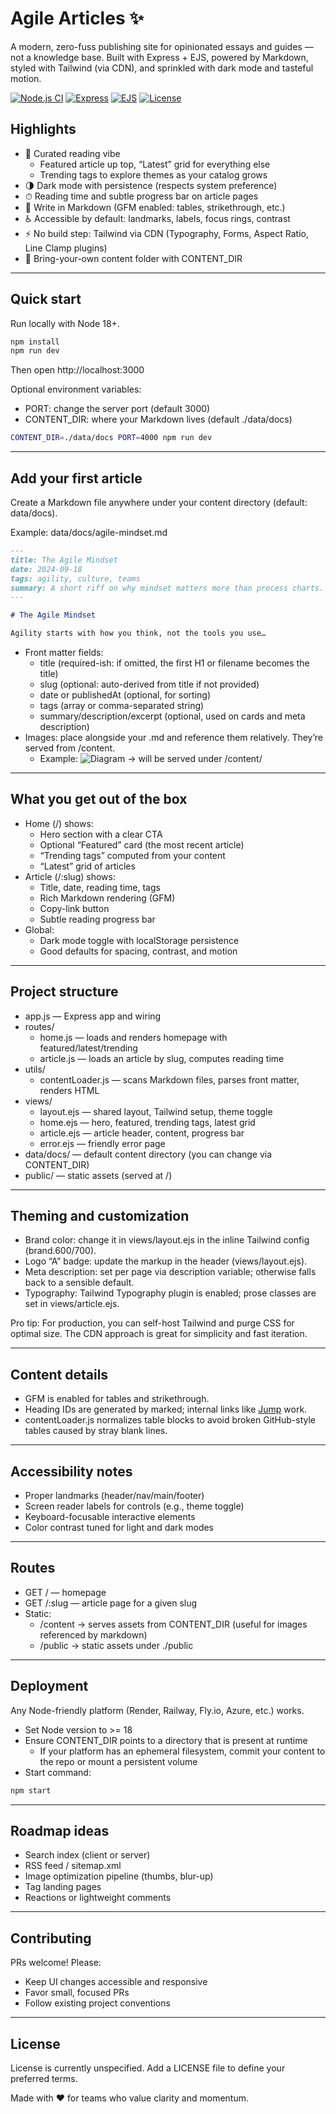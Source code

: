 # Agile Articles ✨
A modern, zero-fuss publishing site for opinionated essays and guides — not a knowledge base. Built with Express + EJS, powered by Markdown, styled with Tailwind (via CDN), and sprinkled with dark mode and tasteful motion.

[![Node.js CI](https://img.shields.io/badge/node-%E2%89%A5%2018.x-3c873a?logo=node.js&logoColor=white)](https://nodejs.org/)
[![Express](https://img.shields.io/badge/express-4.x-000000?logo=express&logoColor=white)](https://expressjs.com/)
[![EJS](https://img.shields.io/badge/ejs-3.x-8BC34A)](https://ejs.co/)
[![License](https://img.shields.io/badge/license-TBD-blue.svg)](#license)

## Highlights
- 📰 Curated reading vibe
  - Featured article up top, “Latest” grid for everything else
  - Trending tags to explore themes as your catalog grows
- 🌗 Dark mode with persistence (respects system preference)
- ⏱ Reading time and subtle progress bar on article pages
- 📝 Write in Markdown (GFM enabled: tables, strikethrough, etc.)
- ♿ Accessible by default: landmarks, labels, focus rings, contrast
- ⚡️ No build step: Tailwind via CDN (Typography, Forms, Aspect Ratio, Line Clamp plugins)
- 📁 Bring-your-own content folder with CONTENT_DIR

---

## Quick start
Run locally with Node 18+.

```bash
npm install
npm run dev
```

Then open http://localhost:3000

Optional environment variables:
- PORT: change the server port (default 3000)
- CONTENT_DIR: where your Markdown lives (default ./data/docs)

```bash
CONTENT_DIR=./data/docs PORT=4000 npm run dev
```

---

## Add your first article
Create a Markdown file anywhere under your content directory (default: data/docs).

Example: data/docs/agile-mindset.md
```md
---
title: The Agile Mindset
date: 2024-09-18
tags: agility, culture, teams
summary: A short riff on why mindset matters more than process charts.
---

# The Agile Mindset

Agility starts with how you think, not the tools you use…
```

- Front matter fields:
  - title (required-ish: if omitted, the first H1 or filename becomes the title)
  - slug (optional: auto-derived from title if not provided)
  - date or publishedAt (optional, for sorting)
  - tags (array or comma-separated string)
  - summary/description/excerpt (optional, used on cards and meta description)
- Images: place alongside your .md and reference them relatively. They’re served from /content.
  - Example: ![Diagram](./imgs/flow.png) → will be served under /content/<relative-path>

---

## What you get out of the box
- Home (/) shows:
  - Hero section with a clear CTA
  - Optional “Featured” card (the most recent article)
  - “Trending tags” computed from your content
  - “Latest” grid of articles
- Article (/:slug) shows:
  - Title, date, reading time, tags
  - Rich Markdown rendering (GFM)
  - Copy-link button
  - Subtle reading progress bar
- Global:
  - Dark mode toggle with localStorage persistence
  - Good defaults for spacing, contrast, and motion

---

## Project structure
- app.js — Express app and wiring
- routes/
  - home.js — loads and renders homepage with featured/latest/trending
  - article.js — loads an article by slug, computes reading time
- utils/
  - contentLoader.js — scans Markdown files, parses front matter, renders HTML
- views/
  - layout.ejs — shared layout, Tailwind setup, theme toggle
  - home.ejs — hero, featured, trending tags, latest grid
  - article.ejs — article header, content, progress bar
  - error.ejs — friendly error page
- data/docs/ — default content directory (you can change via CONTENT_DIR)
- public/ — static assets (served at /)

---

## Theming and customization
- Brand color: change it in views/layout.ejs in the inline Tailwind config (brand.600/700).
- Logo “A” badge: update the markup in the header (views/layout.ejs).
- Meta description: set per page via description variable; otherwise falls back to a sensible default.
- Typography: Tailwind Typography plugin is enabled; prose classes are set in views/article.ejs.

Pro tip: For production, you can self-host Tailwind and purge CSS for optimal size. The CDN approach is great for simplicity and fast iteration.

---

## Content details
- GFM is enabled for tables and strikethrough.
- Heading IDs are generated by marked; internal links like [Jump](#section) work.
- contentLoader.js normalizes table blocks to avoid broken GitHub-style tables caused by stray blank lines.

---

## Accessibility notes
- Proper landmarks (header/nav/main/footer)
- Screen reader labels for controls (e.g., theme toggle)
- Keyboard-focusable interactive elements
- Color contrast tuned for light and dark modes

---

## Routes
- GET / — homepage
- GET /:slug — article page for a given slug
- Static:
  - /content → serves assets from CONTENT_DIR (useful for images referenced by markdown)
  - /public → static assets under ./public

---

## Deployment
Any Node-friendly platform (Render, Railway, Fly.io, Azure, etc.) works.

- Set Node version to >= 18
- Ensure CONTENT_DIR points to a directory that is present at runtime
  - If your platform has an ephemeral filesystem, commit your content to the repo or mount a persistent volume
- Start command:
```bash
npm start
```

---

## Roadmap ideas
- Search index (client or server)
- RSS feed / sitemap.xml
- Image optimization pipeline (thumbs, blur-up)
- Tag landing pages
- Reactions or lightweight comments

---

## Contributing
PRs welcome! Please:
- Keep UI changes accessible and responsive
- Favor small, focused PRs
- Follow existing project conventions

---

## License
License is currently unspecified. Add a LICENSE file to define your preferred terms.

Made with ❤️ for teams who value clarity and momentum.
